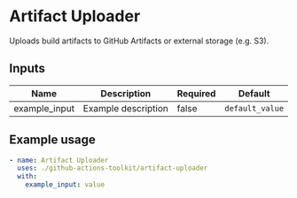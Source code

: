 # Artifact Uploader

Uploads build artifacts to GitHub Artifacts or external storage (e.g. S3).

## Inputs

| Name | Description | Required | Default |
|------|-------------|----------|---------|
| example_input | Example description | false | `default_value` |

## Example usage

```yaml
- name: Artifact Uploader
  uses: ./github-actions-toolkit/artifact-uploader
  with:
    example_input: value
```
